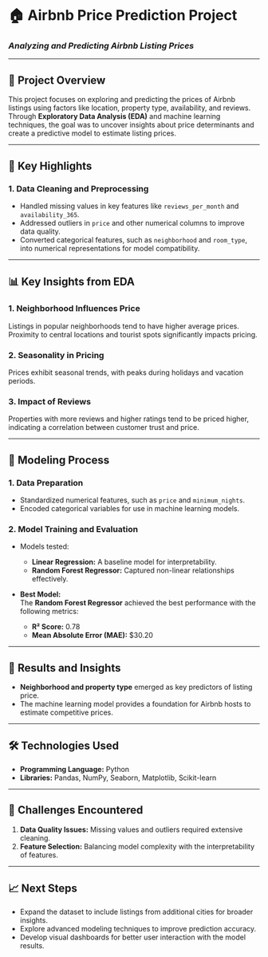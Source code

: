 # 🏠 **Airbnb Price Prediction Project**  

### *Analyzing and Predicting Airbnb Listing Prices*  

---

## 📖 **Project Overview**  
This project focuses on exploring and predicting the prices of Airbnb listings using factors like location, property type, availability, and reviews. Through **Exploratory Data Analysis (EDA)** and machine learning techniques, the goal was to uncover insights about price determinants and create a predictive model to estimate listing prices.

---

## 🚀 **Key Highlights**  

### 1. **Data Cleaning and Preprocessing**  
- Handled missing values in key features like `reviews_per_month` and `availability_365`.  
- Addressed outliers in `price` and other numerical columns to improve data quality.  
- Converted categorical features, such as `neighborhood` and `room_type`, into numerical representations for model compatibility.  

---

## 📊 **Key Insights from EDA**  

### 1. **Neighborhood Influences Price**  
Listings in popular neighborhoods tend to have higher average prices. Proximity to central locations and tourist spots significantly impacts pricing.  

### 2. **Seasonality in Pricing**  
Prices exhibit seasonal trends, with peaks during holidays and vacation periods.  

### 3. **Impact of Reviews**  
Properties with more reviews and higher ratings tend to be priced higher, indicating a correlation between customer trust and price.

---

## 🧠 **Modeling Process**  

### 1. **Data Preparation**  
- Standardized numerical features, such as `price` and `minimum_nights`.  
- Encoded categorical variables for use in machine learning models.

### 2. **Model Training and Evaluation**  
- Models tested:  
  - **Linear Regression:** A baseline model for interpretability.  
  - **Random Forest Regressor:** Captured non-linear relationships effectively.  

- **Best Model:**  
  The **Random Forest Regressor** achieved the best performance with the following metrics:  
  - **R² Score:** 0.78  
  - **Mean Absolute Error (MAE):** $30.20  

---

## 🔑 **Results and Insights**  
- **Neighborhood and property type** emerged as key predictors of listing price.  
- The machine learning model provides a foundation for Airbnb hosts to estimate competitive prices.  

---

## 🛠️ **Technologies Used**  
- **Programming Language:** Python  
- **Libraries:** Pandas, NumPy, Seaborn, Matplotlib, Scikit-learn  

---

## 🎯 **Challenges Encountered**  
1. **Data Quality Issues:** Missing values and outliers required extensive cleaning.  
2. **Feature Selection:** Balancing model complexity with the interpretability of features.  

---

## 📈 **Next Steps**  
- Expand the dataset to include listings from additional cities for broader insights.  
- Explore advanced modeling techniques to improve prediction accuracy.  
- Develop visual dashboards for better user interaction with the model results.  
